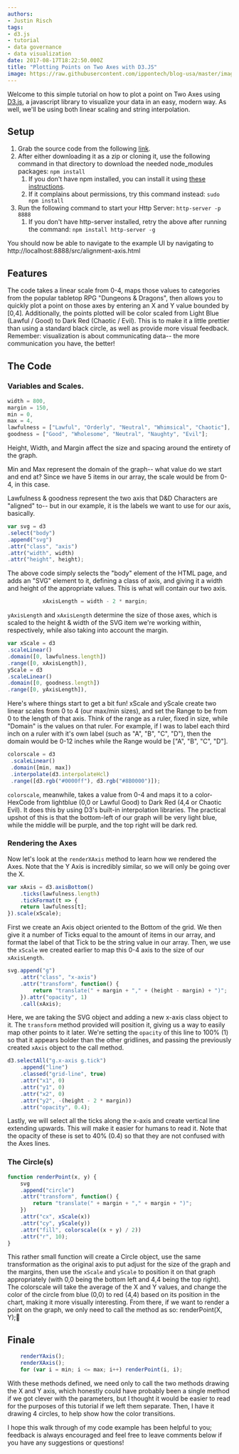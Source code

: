 ```yaml
---
authors:
- Justin Risch
tags:
- d3.js
- tutorial
- data governance
- data visualization
date: 2017-08-17T18:22:50.000Z
title: "Plotting Points on Two Axes with D3.JS"
image: https://raw.githubusercontent.com/ippontech/blog-usa/master/images/2019/01/alignmentgraph.png
---
```


Welcome to this simple tutorial on how to plot a point on Two Axes using [D3.js](https://d3js.org/), a javascript library to visualize your data in an easy, modern way. As well, we'll be using both linear scaling and string interpolation.

## Setup

1. Grab the source code from the following [link](https://github.com/JustinRisch/D3Example).
2. After either downloading it as a zip or cloning it, use the following command in that directory to download the needed node\_modules packages: `npm install`
   1. If you don't have npm installed, you can install it using [these instructions](https://www.npmjs.com/get-npm).
   2. If it complains about permissions, try this command instead: `sudo npm install`
3. Run the following command to start your Http Server: `http-server -p 8888`
   1. If you don't have http-server installed, retry the above after running the command: `npm install http-server -g`

You should now be able to navigate to the example UI by navigating to http://localhost:8888/src/alignment-axis.html

## Features

The code takes a linear scale from 0-4, maps those values to categories from the popular tabletop RPG "Dungeons & Dragons", then allows you to quickly plot a point on those axes by entering an X and Y value bounded by \[0,4\]. Additionally, the points plotted will be color scaled from Light Blue (Lawful / Good) to Dark Red (Chaotic / Evil). This is to make it a little prettier than using a standard black circle, as well as provide more visual feedback. Remember: visualization is about communicating data-- the more communication you have, the better!

## The Code

### Variables and Scales.

```javascript
width = 800,
margin = 150,
min = 0,
max = 4,
lawfulness = ["Lawful", "Orderly", "Neutral", "Whimsical", "Chaotic"],
goodness = ["Good", "Wholesome", "Neutral", "Naughty", "Evil"];
```

Height, Width, and Margin affect the size and spacing around the entirety of the graph.

Min and Max represent the domain of the graph-- what value do we start and end at? Since we have 5 items in our array, the scale would be from 0-4, in this case.

Lawfulness & goodness represent the two axis that D&D Characters are "aligned" to-- but in our example, it is the labels we want to use for our axis, basically.

```javascript
var svg = d3
.select("body")
.append("svg")
.attr("class", "axis")
.attr("width", width)
.attr("height", height);
```

The above code simply selects the "body" element of the HTML page, and adds an "SVG" element to it, defining a class of axis, and giving it a width and height of the appropriate values. This is what will contain our two axis.
```javascript
           xAxisLength = width - 2 * margin;
```
`yAxisLength` and `xAxisLength` determine the size of those axes, which is scaled to the height & width of the SVG item we're working within, respectively, while also taking into account the margin.

```javascript 
var xScale = d3
.scaleLinear()
.domain([0, lawfulness.length])
.range([0, xAxisLength]),
yScale = d3
.scaleLinear()
.domain([0, goodness.length])
.range([0, yAxisLength]),
```

Here's where things start to get a bit fun! xScale and yScale create two linear scales from 0 to 4 (our max/min sizes), and set the Range to be from 0 to the length of that axis. Think of the range as a ruler, fixed in size, while "Domain" is the values on that ruler. For example, if I was to label each third inch on a ruler with it's own label (such as "A", "B", "C", "D"), then the domain would be 0-12 inches while the Range would be \["A", "B", "C", "D"\].

```javascript
colorscale = d3
 .scaleLinear()
 .domain([min, max])
 .interpolate(d3.interpolateHcl)
 .range([d3.rgb("#0000ff"), d3.rgb("#8B0000")]);
```

`colorscale`, meanwhile, takes a value from 0-4 and maps it to a color-HexCode from lightblue (0,0 or Lawful Good) to Dark Red (4,4 or Chaotic Evil). It does this by using D3's built-in interpolation libraries. The practical upshot of this is that the bottom-left of our graph will be very light blue, while the middle will be purple, and the top right will be dark red.

### Rendering the Axes

Now let's look at the `renderXAxis` method to learn how we rendered the Axes. Note that the Y Axis is incredibly similar, so we will only be going over the X.

```javascript
var xAxis = d3.axisBottom()
	.ticks(lawfulness.length)
	.tickFormat(t => {
	return lawfulness[t];
}).scale(xScale);
```

First we create an Axis object oriented to the Bottom of the grid. We then give it a number of Ticks equal to the amount of items in our array, and format the label of that Tick to be the string value in our array. Then, we use the `xScale` we created earlier to map this 0-4 axis to the size of our `xAxisLength`.

```javascript
svg.append("g")
	.attr("class", "x-axis")
	.attr("transform", function() {
		return "translate(" + margin + "," + (height - margin) + ")";
	}).attr("opacity", 1)
	.call(xAxis);
```

Here, we are taking the SVG object and adding a new x-axis class object to it. The `transform` method provided will position it, giving us a way to easily map other points to it later. We're setting the `opacity` of this line to 100% (1) so that it appears bolder than the other gridlines, and passing the previously created `xAxis` object to the call method.

```javascript 
d3.selectAll("g.x-axis g.tick") 
	.append("line") 
	.classed("grid-line", true)
	.attr("x1", 0) 
	.attr("y1", 0)
	.attr("x2", 0)
	.attr("y2", -(height - 2 * margin))
	.attr("opacity", 0.4);
```

Lastly, we will select all the ticks along the x-axis and create vertical line extending upwards. This will make it easier for humans to read it. Note that the opacity of these is set to 40% (0.4) so that they are not confused with the Axes lines.

### The Circle(s)
```javascript
function renderPoint(x, y) {
	svg
	.append("circle")
	.attr("transform", function() {
		return "translate(" + margin + "," + margin + ")";
	})
	.attr("cx", xScale(x))
	.attr("cy", yScale(y))
	.attr("fill", colorscale((x + y) / 2))
 	.attr("r", 10);
}
```

This rather small function will create a Circle object, use the same transformation as the original axis to put adjust for the size of the graph and the margins, then use the `xScale` and `yScale` to position it on that graph appropriately (with 0,0 being the bottom left and 4,4 being the top right). The colorscale will take the average of the X and Y values, and change the color of the circle from blue (0,0) to red (4,4) based on its position in the chart, making it more visually interesting. From there, if we want to render a point on the graph, we only need to call the method as so: renderPoint(X, Y);

## Finale
```javascript
    renderYAxis();
    renderXAxis();
    for (var i = min; i <= max; i++) renderPoint(i, i);
```
With these methods defined, we need only to call the two methods drawing the X and Y axis, which honestly could have probably been a single method if we got clever with the parameters, but I thought it would be easier to read for the purposes of this tutorial if we left them separate. Then, I have it drawing 4 circles, to help show how the color transitions.

I hope this walk through of my code example has been helpful to you; feedback is always encouraged and feel free to leave comments below if you have any suggestions or questions!

